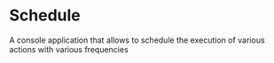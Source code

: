 # Schedule
A console application that allows to schedule the execution of various actions with various frequencies
